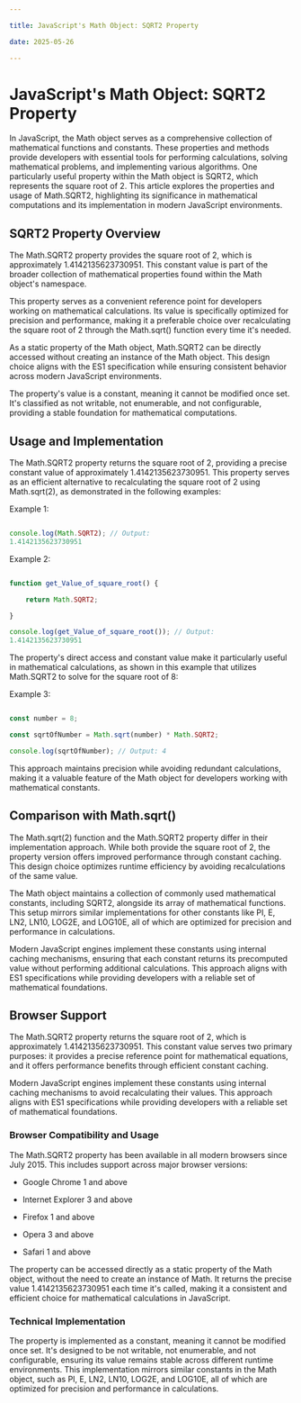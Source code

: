 ```yaml
---

title: JavaScript's Math Object: SQRT2 Property

date: 2025-05-26

---
```



# JavaScript's Math Object: SQRT2 Property

In JavaScript, the Math object serves as a comprehensive collection of mathematical functions and constants. These properties and methods provide developers with essential tools for performing calculations, solving mathematical problems, and implementing various algorithms. One particularly useful property within the Math object is SQRT2, which represents the square root of 2. This article explores the properties and usage of Math.SQRT2, highlighting its significance in mathematical computations and its implementation in modern JavaScript environments.


## SQRT2 Property Overview

The Math.SQRT2 property provides the square root of 2, which is approximately 1.4142135623730951. This constant value is part of the broader collection of mathematical properties found within the Math object's namespace.

This property serves as a convenient reference point for developers working on mathematical calculations. Its value is specifically optimized for precision and performance, making it a preferable choice over recalculating the square root of 2 through the Math.sqrt() function every time it's needed.

As a static property of the Math object, Math.SQRT2 can be directly accessed without creating an instance of the Math object. This design choice aligns with the ES1 specification while ensuring consistent behavior across modern JavaScript environments.

The property's value is a constant, meaning it cannot be modified once set. It's classified as not writable, not enumerable, and not configurable, providing a stable foundation for mathematical computations.


## Usage and Implementation

The Math.SQRT2 property returns the square root of 2, providing a precise constant value of approximately 1.4142135623730951. This property serves as an efficient alternative to recalculating the square root of 2 using Math.sqrt(2), as demonstrated in the following examples:

Example 1:

```javascript

console.log(Math.SQRT2); // Output: 
1.4142135623730951

```

Example 2:

```javascript

function get_Value_of_square_root() {

    return Math.SQRT2;

}

console.log(get_Value_of_square_root()); // Output: 
1.4142135623730951

```

The property's direct access and constant value make it particularly useful in mathematical calculations, as shown in this example that utilizes Math.SQRT2 to solve for the square root of 8:

Example 3:

```javascript

const number = 8;

const sqrtOfNumber = Math.sqrt(number) * Math.SQRT2;

console.log(sqrtOfNumber); // Output: 4

```

This approach maintains precision while avoiding redundant calculations, making it a valuable feature of the Math object for developers working with mathematical constants.


## Comparison with Math.sqrt()

The Math.sqrt(2) function and the Math.SQRT2 property differ in their implementation approach. While both provide the square root of 2, the property version offers improved performance through constant caching. This design choice optimizes runtime efficiency by avoiding recalculations of the same value.

The Math object maintains a collection of commonly used mathematical constants, including SQRT2, alongside its array of mathematical functions. This setup mirrors similar implementations for other constants like PI, E, LN2, LN10, LOG2E, and LOG10E, all of which are optimized for precision and performance in calculations.

Modern JavaScript engines implement these constants using internal caching mechanisms, ensuring that each constant returns its precomputed value without performing additional calculations. This approach aligns with ES1 specifications while providing developers with a reliable set of mathematical foundations.


## Browser Support

The Math.SQRT2 property returns the square root of 2, which is approximately 1.4142135623730951. This constant value serves two primary purposes: it provides a precise reference point for mathematical equations, and it offers performance benefits through efficient constant caching.

Modern JavaScript engines implement these constants using internal caching mechanisms to avoid recalculating their values. This approach aligns with ES1 specifications while providing developers with a reliable set of mathematical foundations.


### Browser Compatibility and Usage

The Math.SQRT2 property has been available in all modern browsers since July 2015. This includes support across major browser versions:

- Google Chrome 1 and above

- Internet Explorer 3 and above

- Firefox 1 and above

- Opera 3 and above

- Safari 1 and above

The property can be accessed directly as a static property of the Math object, without the need to create an instance of Math. It returns the precise value 1.4142135623730951 each time it's called, making it a consistent and efficient choice for mathematical calculations in JavaScript.


### Technical Implementation

The property is implemented as a constant, meaning it cannot be modified once set. It's designed to be not writable, not enumerable, and not configurable, ensuring its value remains stable across different runtime environments. This implementation mirrors similar constants in the Math object, such as PI, E, LN2, LN10, LOG2E, and LOG10E, all of which are optimized for precision and performance in calculations.

